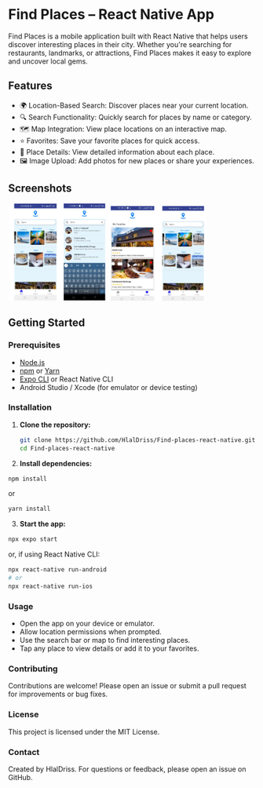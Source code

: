 # Find Places – React Native App

Find Places is a mobile application built with React Native that helps users discover interesting places in their city. Whether you're searching for restaurants, landmarks, or attractions, Find Places makes it easy to explore and uncover local gems.

## Features

- 🌍 Location-Based Search: Discover places near your current location.
- 🔍 Search Functionality: Quickly search for places by name or category.
- 🗺️ Map Integration: View place locations on an interactive map.
- ⭐ Favorites: Save your favorite places for quick access.
- 📝 Place Details: View detailed information about each place.
- 🖼️ Image Upload: Add photos for new places or share your experiences.

## Screenshots

<!-- Add screenshots of your app here -->
<p float="left">
  <img src="assets/screenshot-1.png" width="200" />
  <img src="assets/screenshot-2.png" width="200" />
</p>

## Getting Started

### Prerequisites

- [Node.js](https://nodejs.org/)
- [npm](https://www.npmjs.com/) or [Yarn](https://yarnpkg.com/)
- [Expo CLI](https://expo.dev/) or React Native CLI
- Android Studio / Xcode (for emulator or device testing)

### Installation

1. **Clone the repository:**
   ```bash
   git clone https://github.com/HlalDriss/Find-places-react-native.git
   cd Find-places-react-native
   ```
2. **Install dependencies:**

```bash
npm install
```
or

```bash
yarn install
```
3. **Start the app:**

```bash
npx expo start
```
or, if using React Native CLI:

```bash
npx react-native run-android
# or
npx react-native run-ios
```
### Usage
- Open the app on your device or emulator.
- Allow location permissions when prompted.
- Use the search bar or map to find interesting places.
- Tap any place to view details or add it to your favorites.
### Contributing
Contributions are welcome! Please open an issue or submit a pull request for improvements or bug fixes.

### License
This project is licensed under the MIT License.

### Contact
Created by HlalDriss.
For questions or feedback, please open an issue on GitHub.
   
